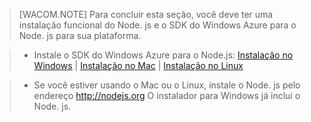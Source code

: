 > [WACOM.NOTE]
> Para concluir esta seção, você deve ter uma instalação funcional do Node. js e o SDK do Windows Azure para o Node. js para sua plataforma.

>* Instale o SDK do Windows Azure para o Node.js: <a href="http://go.microsoft.com/fwlink/?LinkId=254279">Instalação no Windows</a> | <a href="http://go.microsoft.com/fwlink/?LinkId=253471">Instalação no Mac</a> | <a href="http://go.microsoft.com/fwlink/?LinkId=253472">Instalação no Linux</a></li>

>* Se você estiver usando o Mac ou o Linux, instale o Node. js pelo endereço <a href="http://nodejs.org">http://nodejs.org</a> O instalador para Windows já inclui o Node. js.

